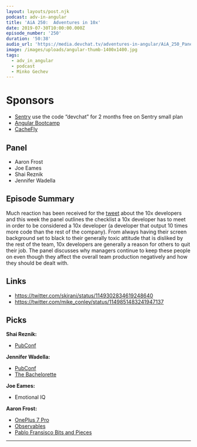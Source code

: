 ```yaml
---
layout: layouts/post.njk
podcast: adv-in-angular
title: 'AiA 250:  Adventures in 10x'
date: 2019-07-30T10:00:00.000Z
episode_number: '250'
duration: '50:38'
audio_url: 'https://media.devchat.tv/adventures-in-angular/AiA_250_Panel.mp3'
image: /images/uploads/angular-thumb-1400x1400.jpg
tags:
  - adv_in_angular
  - podcast
  - Minko Gechev
---
```

# Sponsors

* [Sentry](https://sentry.io/welcome/) use the code “devchat” for 2 months free on Sentry small plan
* [Angular Bootcamp](https://angularbootcamp.com/)
* [CacheFly](https://www.cachefly.com/)

## Panel

* Aaron Frost
* Joe Eames
* Shai Reznik
* Jennifer Wadella 

## Episode Summary

Much reaction has been received for the [tweet](https://twitter.com/skirani/status/1149302834619248640) about the 10x developers and this week the panel outlines the checklist a 10x developer has to meet in order to be considered a 10x developer  (a developer that output 10 times more code than the rest of the company). From always having their screen background set to black to their generally toxic attitude that is disliked by the rest of the team, 10x developers are generally a reason for others to quit their job. The panel discusses why managers continue to keep these people on even though they affect the overall team production negatively and how they should be dealt with.

## Links

* <https://twitter.com/skirani/status/1149302834619248640>
* <https://twitter.com/mike_conley/status/1149851483241947137>

## Picks

**Shai Reznik:**

* [PubConf](https://twitter.com/likeOMGitsFEDAY/status/1148974756907180038)

**Jennifer Wadella:**

* [PubConf](https://twitter.com/likeOMGitsFEDAY/status/1148974756907180038)
* [The Bachelorette](https://www.imdb.com/title/tt0348894/)

**Joe Eames:**

* Emotional IQ

**Aaron Frost:**

* [OnePlus 7 Pro](https://www.oneplus.com/7pro)
* [Observables ](https://angular.io/guide/observables)
* [Pablo Fransisco Bits and Pieces ](https://www.youtube.com/watch?v=LgrMi7KgNW)





****
